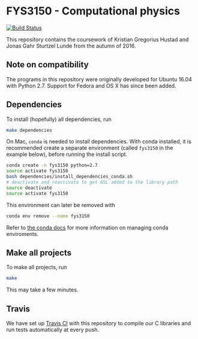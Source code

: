 # FYS3150 - Computational physics
[![Build Status](https://travis-ci.org/KGHustad/FYS3150.svg?branch=master)](https://travis-ci.org/KGHustad/FYS3150)

This repository contains the coursework of Kristian Gregorius Hustad and Jonas Gahr Sturtzel Lunde from the autumn of 2016.

## Note on compatibility
The programs in this repository were originally developed for Ubuntu 16.04 with Python 2.7. Support for Fedora and OS X has since been added.

## Dependencies
To install (hopefully) all dependencies, run
``` sh
make dependencies
```

On Mac, `conda` is needed to install dependencies. With conda installed, it is recommended create a separate environment (called `fys3150` in the example below), before running the install script.
``` sh
conda create -n fys3150 python=2.7
source activate fys3150
bash dependencies/install_dependencies_conda.sh
# deactivate and reactivate to get GSL added to the library path
source deactivate
source activate fys3150
```

This environment can later be removed with
``` sh
conda env remove --name fys3150
```

Refer to [the conda docs](https://conda.io/docs/user-guide/tasks/manage-environments.html) for more information on managing conda enviroments.

## Make all projects
To make all projects, run
``` sh
make
```

This may take a few minutes.

## Travis
We have set up [Travis CI](https://travis-ci.org/KGHustad/FYS3150) with this repository to compile our C libraries and run tests automatically at every push.

